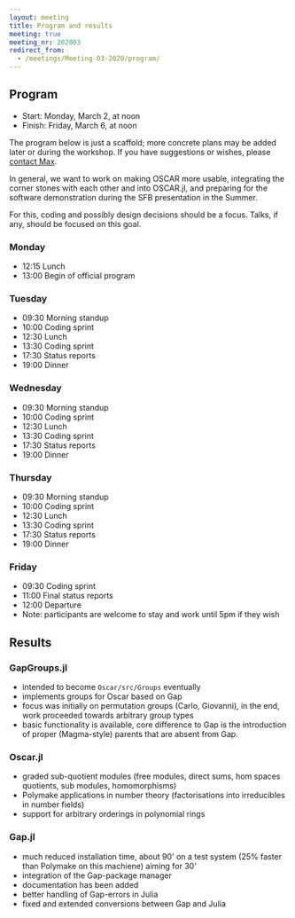 ```yaml
---
layout: meeting
title: Program and results
meeting: true
meeting_nr: 202003
redirect_from:
  - /meetings/Meeting-03-2020/program/
---
```


## Program
* Start: Monday, March 2, at noon
* Finish: Friday, March 6, at noon

<!--
We will start with talks about data structures on Tuesday. Wednesday to Friday are reserved for
coding and short discussions when necessary.
-->

The program below is just a scaffold; more concrete plans
may be added later or during the workshop. If you have suggestions or wishes,
please [contact Max](mailto:max.horn@uni-siegen.de).

In general, we want to work on making OSCAR more usable, integrating
the corner stones with each other and into OSCAR.jl, and preparing
for the software demonstration during the SFB presentation in the Summer.

For this, coding and possibly design decisions should be a focus. Talks,
if any, should be focused on this goal.


### Monday

- 12:15 Lunch
- 13:00 Begin of official program

### Tuesday

- 09:30 Morning standup
- 10:00 Coding sprint
- 12:30 Lunch
- 13:30 Coding sprint
- 17:30 Status reports
- 19:00 Dinner

### Wednesday

- 09:30 Morning standup
- 10:00 Coding sprint
- 12:30 Lunch
- 13:30 Coding sprint
- 17:30 Status reports
- 19:00 Dinner

### Thursday

- 09:30 Morning standup
- 10:00 Coding sprint
- 12:30 Lunch
- 13:30 Coding sprint
- 17:30 Status reports
- 19:00 Dinner

### Friday

* 09:30 Coding sprint
* 11:00 Final status reports
* 12:00 Departure
* Note: participants are welcome to stay and work until 5pm if they wish

## Results

### GapGroups.jl
 - intended to become `Oscar/src/Groups` eventually
 - implements groups for Oscar based on Gap
 - focus was initially on permutation groups (Carlo, Giovanni),
   in the end, work proceeded towards arbitrary group types
 - basic functionality is available, core difference to Gap is the introduction
   of proper (Magma-style) parents that are absent from Gap.

### Oscar.jl
 - graded sub-quotient modules (free modules, direct sums, hom spaces
   quotients, sub modules, homomorphisms)
 - Polymake applications in number theory (factorisations into irreducibles in 
   number fields)
 - support for arbitrary orderings in polynomial rings

### Gap.jl
 - much reduced installation time, about 90' on a test system (25% faster
   than Polymake on this machiene) aiming for 30'
 - integration of the Gap-package manager
 - documentation has been added
 - better handling of Gap-errors in Julia
 - fixed and extended conversions between Gap and Julia

